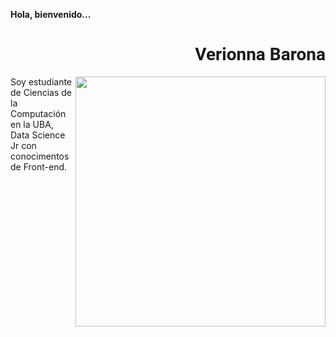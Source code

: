 **Hola, bienvenido...**

<div align="right" style="font-family: 'Roboto', sans-serif;">

# Verionna Barona

</div>

<img width="400" height="auto" align="right" src="https://imgur.com/p9y99hQ.png">

Soy estudiante de Ciencias de la Computación en la UBA, Data Science Jr con conocimentos de Front-end.



